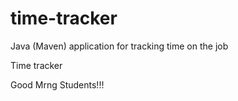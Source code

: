 # time-tracker
Java (Maven) application for tracking time on the job

Time tracker

Good Mrng Students!!!
